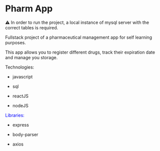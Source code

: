 # Pharm App


:warning: In order to run the project, a local instance of mysql server with the correct tables is required.

Fullstack project of a pharmaceutical management app for self learning purposes.

This app allows you to register different drugs, track their expiration date and manage you storage.

Technologies:

* javascript 

* sql 

* reactJS 

* nodeJS

<span style="color:blue">Libraries:</span>

* express

* body-parser

* axios
 
